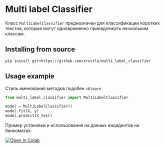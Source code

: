 # Multi label Classifier

Класс `MultiLabelClassifier` предназначен для классификации коротких текстов, которые могут одновременно принадлежать нескольким классам.

## Installing from source

```pip install git+https://github.com/xrustle/multi_label_classifier```

## Usage example
Стиль именования методов подобен `sklearn`
```python
from multi_label_classifier import MultiLabelClassifier

model = MultiLabelClassifier()
model.fit(X, y)
model.predict(X_test)
```
Пример установки и использования на данных инцидентов на банкоматах:

[![Open In Colab](https://colab.research.google.com/assets/colab-badge.svg)](https://colab.research.google.com/github/girafe-ai/ml-mipt/blob/msai_ml_s21/week02_linear_regression/week02_Linear_regression_and_SGD.ipynb)
